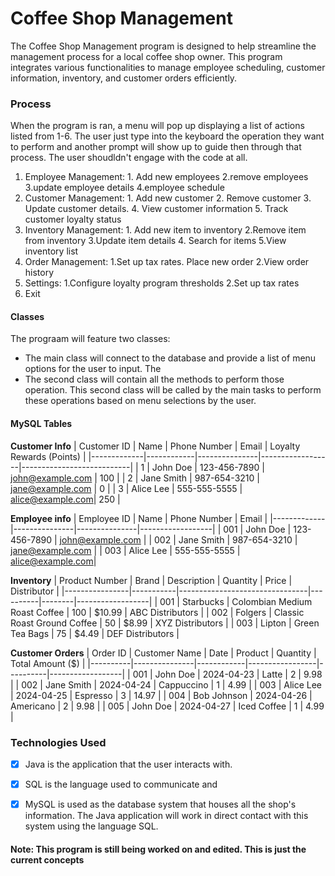 # Coffee Shop Management
The Coffee Shop Management program is designed to help streamline the management process for a local coffee shop owner. This program integrates various functionalities to manage employee scheduling, customer information, inventory, and customer orders efficiently. 

### Process
When the program is ran, a menu will pop up displaying a list of actions listed from 1-6. The user just type into the keyboard the operation they want to perform and another prompt will show up to guide then through that process. The user shoudldn't engage with the code at all. 

1. Employee Management: 1. Add new employees 2.remove employees 3.update employee details 4.employee schedule 
2. Customer Management: 1. Add new customer 2. Remove customer 3. Update customer details. 4. View customer information 5. Track customer loyalty status
3. Inventory Management: 1. Add new item to inventory 2.Remove item from inventory 3.Update item details 4. Search for items 5.View inventory list
4. Order Management: 1.Set up tax rates. Place new order 2.View order history
5. Settings: 1.Configure loyalty program thresholds 2.Set up tax rates 
6. Exit

#### Classes
The prograam will feature two classes:  
-  The main class will connect to the database and provide a list of menu options for the user to input. The
-  The second class will contain all the methods to perform those operation. This second class will be called by the main tasks to perform these operations based on menu selections by the user. 

#### MySQL Tables
**Customer Info**
| Customer ID | Name       | Phone Number  | Email            | Loyalty Rewards (Points) |
|-------------|------------|---------------|------------------|---------------------------|
| 1           | John Doe   | 123-456-7890  | john@example.com | 100                       |
| 2           | Jane Smith | 987-654-3210  | jane@example.com | 0                         |
| 3           | Alice Lee  | 555-555-5555  | alice@example.com| 250                       |

**Employee info**
| Employee ID | Name          | Phone Number  | Email            |
|-------------|---------------|---------------|------------------|
| 001         | John Doe      | 123-456-7890  | john@example.com |
| 002         | Jane Smith    | 987-654-3210  | jane@example.com |
| 003         | Alice Lee     | 555-555-5555  | alice@example.com|

**Inventory**
| Product Number | Brand     | Description                    | Quantity | Price  | Distributor      |
|----------------|-----------|--------------------------------|----------|--------|------------------|
| 001            | Starbucks | Colombian Medium Roast Coffee | 100      | $10.99 | ABC Distributors |
| 002            | Folgers   | Classic Roast Ground Coffee   | 50       | $8.99  | XYZ Distributors |
| 003            | Lipton    | Green Tea Bags                 | 75       | $4.49  | DEF Distributors |

**Customer Orders**
| Order ID | Customer Name | Date       | Product         | Quantity | Total Amount ($) |
|----------|---------------|------------|-----------------|----------|------------------|
| 001      | John Doe      | 2024-04-23 | Latte           | 2        | 9.98             |
| 002      | Jane Smith    | 2024-04-24 | Cappuccino      | 1        | 4.99             |
| 003      | Alice Lee     | 2024-04-25 | Espresso        | 3        | 14.97            |
| 004      | Bob Johnson   | 2024-04-26 | Americano       | 2        | 9.98             |
| 005      | John Doe      | 2024-04-27 | Iced Coffee     | 1        | 4.99             |


### Technologies Used
- [x] Java is the application that the user interacts with.
- [x] SQL is the language used to communicate and
- [x] MySQL is used as the database system that houses all the shop's information. The Java application will work in direct contact with this system using the language SQL.  


#### Note: This program is still being worked on and edited. This is just the current concepts 
